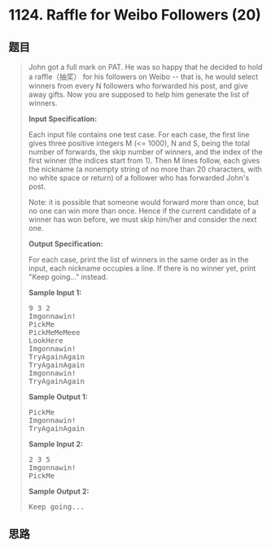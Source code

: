 <h1>1124. Raffle for Weibo Followers (20)</h1>

## 题目

> <div id="problemContent">
> <p>John got a full mark on PAT.  He was so happy that he decided to hold a raffle（抽奖） for his followers on Weibo -- that is, he would select winners from every N followers who forwarded his post, and give away gifts.  Now you are supposed to help him generate the list of winners.</p>
> <p><b>
> Input Specification:
> </b></p>
> <p>Each input file contains one test case.  For each case, the first line gives three positive integers M (&lt;= 1000), N and S, being the total number of forwards, the skip number of winners, and the index of the first winner (the indices start from 1).  Then M lines follow, each gives the nickname (a nonempty string of no more than 20 characters, with no white space or return) of a follower who has forwarded John's post.</p>
> <p>Note: it is possible that someone would forward more than once, but no one can win more than once.  Hence if the current candidate of a winner has won before, we must skip him/her and consider the next one.</p>
> <p><b>
> Output Specification:
> </b></p>
> <p>For each case, print the list of winners in the same order as in the input, each nickname occupies a line.  If there is no winner yet, print "Keep going..." instead.
> </p>
> <b>Sample Input 1:</b><pre>
> 9 3 2
> Imgonnawin!
> PickMe
> PickMeMeMeee
> LookHere
> Imgonnawin!
> TryAgainAgain
> TryAgainAgain
> Imgonnawin!
> TryAgainAgain
> </pre>
> <b>Sample Output 1:</b><pre>
> PickMe
> Imgonnawin!
> TryAgainAgain
> </pre>
> <b>Sample Input 2:</b><pre>
> 2 3 5
> Imgonnawin!
> PickMe
> </pre>
> <b>Sample Output 2:</b><pre>
> Keep going...
> </pre>
> </div>

## 思路

